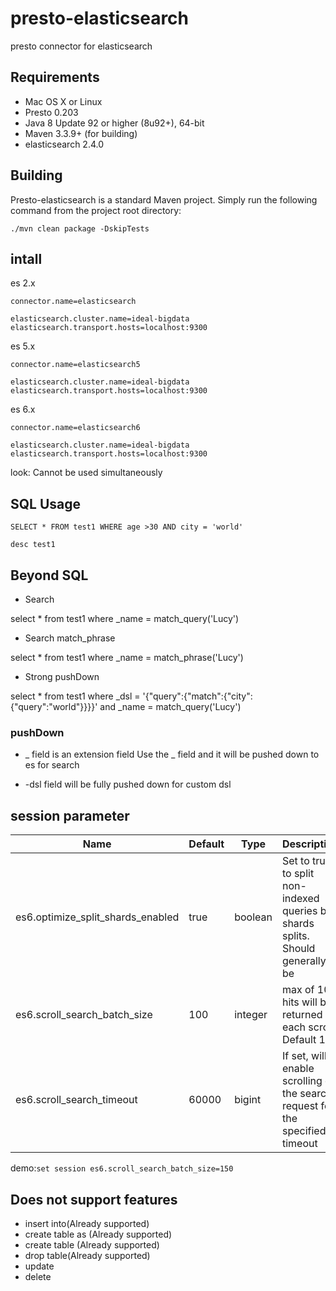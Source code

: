 # presto-elasticsearch
presto connector for elasticsearch


## Requirements

* Mac OS X or Linux
* Presto 0.203
* Java 8 Update 92 or higher (8u92+), 64-bit
* Maven 3.3.9+ (for building)
* elasticsearch 2.4.0
## Building

Presto-elasticsearch is a standard Maven project. Simply run the following command from the project root directory:

    ./mvn clean package -DskipTests

## intall

es 2.x
```
connector.name=elasticsearch

elasticsearch.cluster.name=ideal-bigdata
elasticsearch.transport.hosts=localhost:9300
```

es 5.x
```
connector.name=elasticsearch5

elasticsearch.cluster.name=ideal-bigdata
elasticsearch.transport.hosts=localhost:9300
```

es 6.x
```
connector.name=elasticsearch6

elasticsearch.cluster.name=ideal-bigdata
elasticsearch.transport.hosts=localhost:9300
```
look: Cannot be used simultaneously

## SQL Usage

```SELECT * FROM test1 WHERE age >30 AND city = 'world'```

```desc test1```


## Beyond SQL

* Search

select * from test1 where  _name = match_query('Lucy')

* Search match_phrase

select * from test1 where  _name = match_phrase('Lucy')

* Strong pushDown

select * from test1 where _dsl = '{"query":{"match":{"city":{"query":"world"}}}}' and _name = match_query('Lucy')

### pushDown
+ _ field is an extension field
Use the _ field and it will be pushed down to es for search

+ -dsl field will be fully pushed down for custom dsl

## session parameter

| Name                                    | Default        | Type    | Description
| -------------------------------------   | -------------- | ------- | ----------------------------------------------------------------------------------
| es6.optimize_split_shards_enabled       | true           | boolean | Set to true to split non-indexed queries by shards splits. Should generally be
| es6.scroll_search_batch_size            | 100            | integer | max of 100 hits will be returned for each scroll. Default 100                 
| es6.scroll_search_timeout               | 60000          | bigint  | If set, will enable scrolling of the search request for the specified timeout


demo:```set session es6.scroll_search_batch_size=150```

## Does not support features
+ insert into(Already supported)
+ create table as (Already supported)
+ create table (Already supported)
+ drop table(Already supported)
+ update
+ delete
